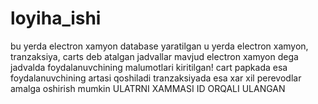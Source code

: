 # loyiha_ishi
bu yerda electron xamyon database yaratilgan u yerda electron xamyon, tranzaksiya, carts deb atalgan jadvallar mavjud
electron xamyon dega jadvalda foydalanuvchining malumotlari kiritilgan!
cart papkada esa foydalanuvchining artasi qoshiladi 
tranzaksiyada esa xar xil perevodlar amalga oshirish mumkin
ULATRNI XAMMASI ID ORQALI ULANGAN
